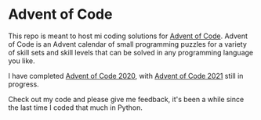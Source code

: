 # Advent of Code

This repo is meant to host mi coding solutions for [Advent of Code](https://adventofcode.com/). Advent of Code is an Advent calendar of small programming puzzles for a variety of skill sets and skill levels that can be solved in any programming language you like.

I have completed [Advent of Code 2020](https://adventofcode.com/2020/), with [Advent of Code 2021](https://adventofcode.com/2021/) still in progress.

Check out my code and please give me feedback, it's been a while since the last time I coded that much in Python.
